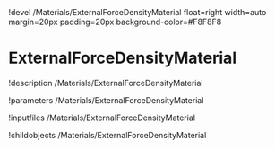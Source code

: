 <!-- MOOSE Object Documentation Stub: Remove this when content is added. -->!devel /Materials/ExternalForceDensityMaterial float=right width=auto margin=20px padding=20px background-color=#F8F8F8


# ExternalForceDensityMaterial
!description /Materials/ExternalForceDensityMaterial

!parameters /Materials/ExternalForceDensityMaterial

!inputfiles /Materials/ExternalForceDensityMaterial

!childobjects /Materials/ExternalForceDensityMaterial
